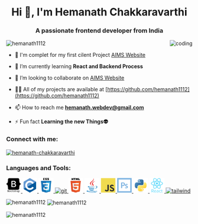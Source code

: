 <h1 align="center">Hi 👋, I'm Hemanath Chakkaravarthi</h1>
<h3 align="center">A passionate frontend developer from India</h3>
<img align="right" alt="coding" with="400" src="https://media.tenor.com/NOYF3f82b_gAAAAC/programmer.gif">
<p align="left"> <img src="https://komarev.com/ghpvc/?username=hemanath1112&label=Profile%20views&color=0e75b6&style=flat" alt="hemanath1112" /> </p>

- 🔭 I'm complet for my first cilent Project [AIMS Website](https://www.aimstravels.com/)

- 🌱 I’m currently learning **React and Backend Process**

- 👯 I’m looking to collaborate on [AIMS Website](https://www.aimstravels.com)

- 👨‍💻 All of my projects are available at [https://github.com/hemanath1112](https://github.com/hemanath1112)

- 📫 How to reach me **hemanath.webdev@gmail.com**

- ⚡ Fun fact **Learning the new Things👽**

<h3 align="left">Connect with me:</h3>
<p align="left">
<a href="https://linkedin.com/in/hemanath-chakkaravarthi" target="blank"><img align="center" src="https://raw.githubusercontent.com/rahuldkjain/github-profile-readme-generator/master/src/images/icons/Social/linked-in-alt.svg" alt="hemanath-chakkaravarthi" height="30" width="40" /></a>
</p>

<h3 align="left">Languages and Tools:</h3>
<p align="left"> <a href="https://getbootstrap.com" target="_blank" rel="noreferrer"> <img src="https://raw.githubusercontent.com/devicons/devicon/master/icons/bootstrap/bootstrap-plain-wordmark.svg" alt="bootstrap" width="40" height="40"/> </a> <a href="https://www.cprogramming.com/" target="_blank" rel="noreferrer"> <img src="https://raw.githubusercontent.com/devicons/devicon/master/icons/c/c-original.svg" alt="c" width="40" height="40"/> </a> <a href="https://www.w3schools.com/css/" target="_blank" rel="noreferrer"> <img src="https://raw.githubusercontent.com/devicons/devicon/master/icons/css3/css3-original-wordmark.svg" alt="css3" width="40" height="40"/> </a> <a href="https://git-scm.com/" target="_blank" rel="noreferrer"> <img src="https://www.vectorlogo.zone/logos/git-scm/git-scm-icon.svg" alt="git" width="40" height="40"/> </a> <a href="https://www.w3.org/html/" target="_blank" rel="noreferrer"> <img src="https://raw.githubusercontent.com/devicons/devicon/master/icons/html5/html5-original-wordmark.svg" alt="html5" width="40" height="40"/> </a> <a href="https://www.java.com" target="_blank" rel="noreferrer"> <img src="https://raw.githubusercontent.com/devicons/devicon/master/icons/java/java-original.svg" alt="java" width="40" height="40"/> </a> <a href="https://developer.mozilla.org/en-US/docs/Web/JavaScript" target="_blank" rel="noreferrer"> <img src="https://raw.githubusercontent.com/devicons/devicon/master/icons/javascript/javascript-original.svg" alt="javascript" width="40" height="40"/> </a> <a href="https://www.photoshop.com/en" target="_blank" rel="noreferrer"> <img src="https://raw.githubusercontent.com/devicons/devicon/master/icons/photoshop/photoshop-line.svg" alt="photoshop" width="40" height="40"/> </a> <a href="https://www.python.org" target="_blank" rel="noreferrer"> <img src="https://raw.githubusercontent.com/devicons/devicon/master/icons/python/python-original.svg" alt="python" width="40" height="40"/> </a> <a href="https://reactjs.org/" target="_blank" rel="noreferrer"> <img src="https://raw.githubusercontent.com/devicons/devicon/master/icons/react/react-original-wordmark.svg" alt="react" width="40" height="40"/> </a> <a href="https://tailwindcss.com/" target="_blank" rel="noreferrer"> <img src="https://www.vectorlogo.zone/logos/tailwindcss/tailwindcss-icon.svg" alt="tailwind" width="40" height="40"/> </a> </p>

<p><img align="left" src="https://github-readme-stats.vercel.app/api/top-langs?username=hemanath1112&show_icons=true&locale=en&layout=compact" alt="hemanath1112" /></p>

<p>&nbsp;<img align="center" src="https://github-readme-stats.vercel.app/api?username=hemanath1112&show_icons=true&locale=en" alt="hemanath1112" /></p>

<p><img align="center" src="https://github-readme-streak-stats.herokuapp.com/?user=hemanath1112&" alt="hemanath1112" /></p>
